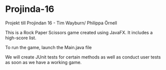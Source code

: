 # Projinda-16
Projekt till Projindan 16 - Tim Wayburn/ Philippa Örnell

This is a Rock Paper Scissors game created using JavaFX. It includes a high-score list.

To run the game, launch the Main.java file

We will create JUnit tests for certain methods as well as conduct user tests as soon as we have a working game.